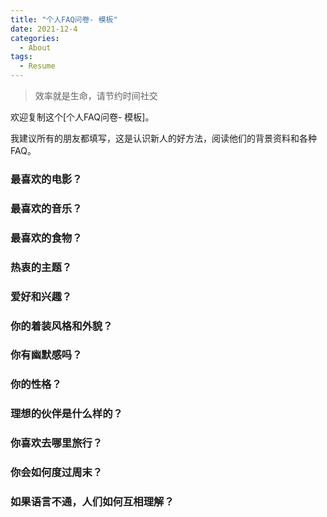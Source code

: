 ```yaml
---
title: "个人FAQ问卷- 模板"
date: 2021-12-4
categories:
  - About
tags:
  - Resume
---
```



> 效率就是生命，请节约时间社交

欢迎复制这个[个人FAQ问卷- 模板]。

我建议所有的朋友都填写，这是认识新人的好方法，阅读他们的背景资料和各种FAQ。


### 最喜欢的电影？


### 最喜欢的音乐？


### 最喜欢的食物？


### 热衷的主题？


### 爱好和兴趣？


### 你的着装风格和外貌？


### 你有幽默感吗？


### 你的性格？


### 理想的伙伴是什么样的？


### 你喜欢去哪里旅行？


### 你会如何度过周末？


### 如果语言不通，人们如何互相理解？

